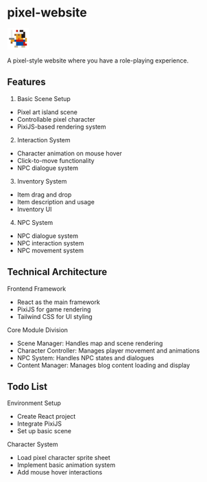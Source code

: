 # pixel-website

<img src="docs/static/img/hero.png" alt="Hero Logo" width="50" height="50" />


A pixel-style website where you have a role-playing experience.

## Features

1. Basic Scene Setup
* Pixel art island scene
* Controllable pixel character
* PixiJS-based rendering system

2. Interaction System
* Character animation on mouse hover
* Click-to-move functionality
* NPC dialogue system

3. Inventory System
* Item drag and drop
* Item description and usage
* Inventory UI

4. NPC System
* NPC dialogue system
* NPC interaction system
* NPC movement system

## Technical Architecture
Frontend Framework
- React as the main framework  
- PixiJS for game rendering  
- Tailwind CSS for UI styling  

Core Module Division
- Scene Manager: Handles map and scene rendering  
- Character Controller: Manages player movement and animations  
- NPC System: Handles NPC states and dialogues  
- Content Manager: Manages blog content loading and display 

## Todo List

Environment Setup
* Create React project  
* Integrate PixiJS  
* Set up basic scene   

Character System
- Load pixel character sprite sheet  
- Implement basic animation system  
- Add mouse hover interactions 


